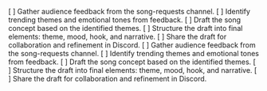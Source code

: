 [ ] Gather audience feedback from the song-requests channel.
[ ] Identify trending themes and emotional tones from feedback.
[ ] Draft the song concept based on the identified themes.
[ ] Structure the draft into final elements: theme, mood, hook, and narrative.
[ ] Share the draft for collaboration and refinement in Discord.
[ ] Gather audience feedback from the song-requests channel.
[ ] Identify trending themes and emotional tones from feedback.
[ ] Draft the song concept based on the identified themes.
[ ] Structure the draft into final elements: theme, mood, hook, and narrative.
[ ] Share the draft for collaboration and refinement in Discord.